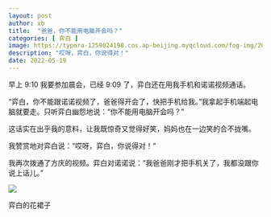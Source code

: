 ```yaml
---
layout: post
author: xb
title:  "爸爸，你不能用电脑开会吗？"
categories: [ 弈白 ]
image: https://typora-1259024198.cos.ap-beijing.myqcloud.com/fog-img/2022-05-19-3-post.jpeg
description: "哎呀，弈白，你说得对！"
date: 2022-05-19
---
```


早上 9:10 我要参加晨会，已经 9:09 了，弈白还在用我手机和诺诺视频通话。

“弈白，你不能跟诺诺视频了，爸爸得开会了，快把手机给我。”我拿起手机端起电脑就要走。只听弈白幽怨地说：“你不能用电脑开会吗？”

这话实在出乎我的意料，让我既惊奇又觉得好笑，妈妈也在一边笑的合不拢嘴。

我赞赏地对弈白说：“哎呀，弈白，你说得对！”

我再次拨通了方庆的视频。弈白对诺诺说：“我爸爸刚才把手机关了，我都没跟你说上话儿。”

<div class="article-img-wrapper">
   <img src="https://typora-1259024198.cos.ap-beijing.myqcloud.com/fog-img/2022-05-19-3.jpeg">
   <p class="caption">弈白的花裙子</p>
</div>

